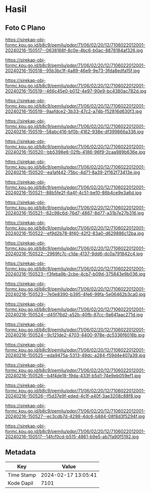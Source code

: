 # Hasil

## Foto C Plano

https://sirekap-obj-formc.kpu.go.id/b8c9/pemilu/pdpr/71/06/02/20/12/7106022012001-20240216-150517--0638168f-8c0e-4bc6-b0ac-8878184af326.jpg

https://sirekap-obj-formc.kpu.go.id/b8c9/pemilu/pdpr/71/06/02/20/12/7106022012001-20240216-150518--95b3bc1f-4a89-46e9-9e73-3fda8edfa15f.jpg

https://sirekap-obj-formc.kpu.go.id/b8c9/pemilu/pdpr/71/06/02/20/12/7106022012001-20240216-150519--466c45e0-b012-4e97-90e9-bc4380ac782d.jpg

https://sirekap-obj-formc.kpu.go.id/b8c9/pemilu/pdpr/71/06/02/20/12/7106022012001-20240216-150519--9aafdce2-3b33-47c2-a74b-f52816d630f3.jpg

https://sirekap-obj-formc.kpu.go.id/b8c9/pemilu/pdpr/71/06/02/20/12/7106022012001-20240216-150519--58abc416-bf0b-4162-938e-df399866a336.jpg

https://sirekap-obj-formc.kpu.go.id/b8c9/pemilu/pdpr/71/06/02/20/12/7106022012001-20240216-150520--bb5398e6-02fb-4186-96f9-2caa989b636e.jpg

https://sirekap-obj-formc.kpu.go.id/b8c9/pemilu/pdpr/71/06/02/20/12/7106022012001-20240216-150520--ea1af442-75bc-4d71-8a39-2f162f73413e.jpg

https://sirekap-obj-formc.kpu.go.id/b8c9/pemilu/pdpr/71/06/02/20/12/7106022012001-20240216-150521--88b5fe2f-6a4f-4c51-be10-86b4ce9e3a6d.jpg

https://sirekap-obj-formc.kpu.go.id/b8c9/pemilu/pdpr/71/06/02/20/12/7106022012001-20240216-150521--62c98c6d-76d7-4867-8d77-a31b7e27b316.jpg

https://sirekap-obj-formc.kpu.go.id/b8c9/pemilu/pdpr/71/06/02/20/12/7106022012001-20240216-150522--ef9d2b78-8f40-42f2-83a0-d629886c12ba.jpg

https://sirekap-obj-formc.kpu.go.id/b8c9/pemilu/pdpr/71/06/02/20/12/7106022012001-20240216-150522--2969fc7c-c1da-4137-9dd6-dc0a791842c4.jpg

https://sirekap-obj-formc.kpu.go.id/b8c9/pemilu/pdpr/71/06/02/20/12/7106022012001-20240216-150523--f3feba9b-2cbe-4cb7-b09d-375843e9b036.jpg

https://sirekap-obj-formc.kpu.go.id/b8c9/pemilu/pdpr/71/06/02/20/12/7106022012001-20240216-150523--7e0e8390-b395-4fe6-99fa-5e06462b3ca0.jpg

https://sirekap-obj-formc.kpu.go.id/b8c9/pemilu/pdpr/71/06/02/20/12/7106022012001-20240216-150524--d45f76d2-a52b-40fb-87cc-9a641aac271d.jpg

https://sirekap-obj-formc.kpu.go.id/b8c9/pemilu/pdpr/71/06/02/20/12/7106022012001-20240216-150524--9c121de2-4703-4400-978e-dc5336f6016b.jpg

https://sirekap-obj-formc.kpu.go.id/b8c9/pemilu/pdpr/71/06/02/20/12/7106022012001-20240216-150525--eda9475a-5313-49dc-a284-f59d4e407a39.jpg

https://sirekap-obj-formc.kpu.go.id/b8c9/pemilu/pdpr/71/06/02/20/12/7106022012001-20240216-150526--b4f4de18-19da-433f-b5d1-74e9eb059ef1.jpg

https://sirekap-obj-formc.kpu.go.id/b8c9/pemilu/pdpr/71/06/02/20/12/7106022012001-20240216-150526--f5d37e9f-eded-4c1f-a40f-3ae3208c88f8.jpg

https://sirekap-obj-formc.kpu.go.id/b8c9/pemilu/pdpr/71/06/02/20/12/7106022012001-20240216-150527--ec3cdb7d-4298-4dc6-b884-08f8d3f5294f.jpg

https://sirekap-obj-formc.kpu.go.id/b8c9/pemilu/pdpr/71/06/02/20/12/7106022012001-20240216-150517--14fcf0cd-b515-4861-b9e5-ab7fa90f5192.jpg


## Metadata

| Key        | Value               |
| ---------- | ------------------- |
| Time Stamp | 2024-02-17 13:05:41 |
| Kode Dapil | 7101                |



